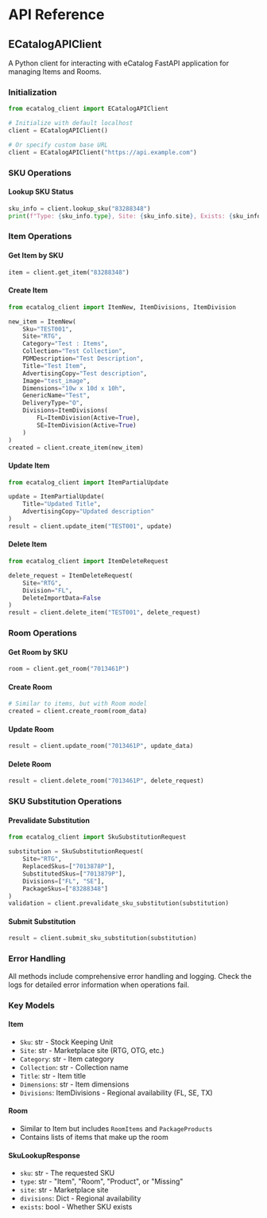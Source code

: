 # API Reference

## ECatalogAPIClient

A Python client for interacting with eCatalog FastAPI application for managing Items and Rooms.

### Initialization

```python
from ecatalog_client import ECatalogAPIClient

# Initialize with default localhost
client = ECatalogAPIClient()

# Or specify custom base URL
client = ECatalogAPIClient("https://api.example.com")
```

### SKU Operations

#### Lookup SKU Status
```python
sku_info = client.lookup_sku("83288348")
print(f"Type: {sku_info.type}, Site: {sku_info.site}, Exists: {sku_info.exists}")
```

### Item Operations

#### Get Item by SKU
```python
item = client.get_item("83288348")
```

#### Create Item
```python
from ecatalog_client import ItemNew, ItemDivisions, ItemDivision

new_item = ItemNew(
    Sku="TEST001",
    Site="RTG",
    Category="Test : Items",
    Collection="Test Collection",
    PDMDescription="Test Description",
    Title="Test Item",
    AdvertisingCopy="Test description",
    Image="test_image",
    Dimensions="10w x 10d x 10h",
    GenericName="Test",
    DeliveryType="O",
    Divisions=ItemDivisions(
        FL=ItemDivision(Active=True),
        SE=ItemDivision(Active=True)
    )
)
created = client.create_item(new_item)
```

#### Update Item
```python
from ecatalog_client import ItemPartialUpdate

update = ItemPartialUpdate(
    Title="Updated Title",
    AdvertisingCopy="Updated description"
)
result = client.update_item("TEST001", update)
```

#### Delete Item
```python
from ecatalog_client import ItemDeleteRequest

delete_request = ItemDeleteRequest(
    Site="RTG",
    Division="FL",
    DeleteImportData=False
)
result = client.delete_item("TEST001", delete_request)
```

### Room Operations

#### Get Room by SKU
```python
room = client.get_room("7013461P")
```

#### Create Room
```python
# Similar to items, but with Room model
created = client.create_room(room_data)
```

#### Update Room
```python
result = client.update_room("7013461P", update_data)
```

#### Delete Room
```python
result = client.delete_room("7013461P", delete_request)
```

### SKU Substitution Operations

#### Prevalidate Substitution
```python
from ecatalog_client import SkuSubstitutionRequest

substitution = SkuSubstitutionRequest(
    Site="RTG",
    ReplacedSkus=["7013878P"],
    SubstitutedSkus=["7013879P"],
    Divisions=["FL", "SE"],
    PackageSkus=["83288348"]
)
validation = client.prevalidate_sku_substitution(substitution)
```

#### Submit Substitution
```python
result = client.submit_sku_substitution(substitution)
```

### Error Handling

All methods include comprehensive error handling and logging. Check the logs for detailed error information when operations fail.

### Key Models

#### Item
- `Sku`: str - Stock Keeping Unit
- `Site`: str - Marketplace site (RTG, OTG, etc.)
- `Category`: str - Item category
- `Collection`: str - Collection name
- `Title`: str - Item title
- `Dimensions`: str - Item dimensions
- `Divisions`: ItemDivisions - Regional availability (FL, SE, TX)

#### Room
- Similar to Item but includes `RoomItems` and `PackageProducts`
- Contains lists of items that make up the room

#### SkuLookupResponse
- `sku`: str - The requested SKU
- `type`: str - "Item", "Room", "Product", or "Missing"
- `site`: str - Marketplace site
- `divisions`: Dict - Regional availability
- `exists`: bool - Whether SKU exists